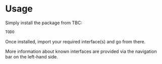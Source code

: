 # Usage

Simply install the package from TBC:

```sh
TODO
```

Once installed, import your required interface(s) and go from there.

More information about known interfaces are provided via the navigation bar
on the left-hand side.